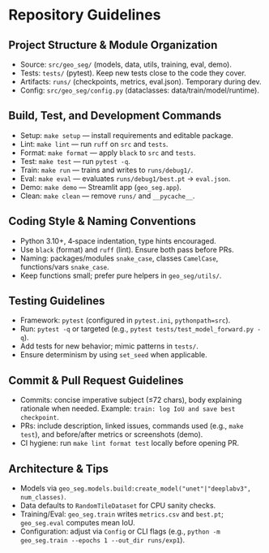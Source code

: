 # Repository Guidelines

## Project Structure & Module Organization
- Source: `src/geo_seg/` (models, data, utils, training, eval, demo).
- Tests: `tests/` (pytest). Keep new tests close to the code they cover.
- Artifacts: `runs/` (checkpoints, metrics, eval.json). Temporary during dev.
- Config: `src/geo_seg/config.py` (dataclasses: data/train/model/runtime).

## Build, Test, and Development Commands
- Setup: `make setup` — install requirements and editable package.
- Lint: `make lint` — run `ruff` on `src` and `tests`.
- Format: `make format` — apply `black` to `src` and `tests`.
- Test: `make test` — run `pytest -q`.
- Train: `make run` — trains and writes to `runs/debug1/`.
- Eval: `make eval` — evaluates `runs/debug1/best.pt` → `eval.json`.
- Demo: `make demo` — Streamlit app (`geo_seg.app`).
- Clean: `make clean` — remove `runs/` and `__pycache__`.

## Coding Style & Naming Conventions
- Python 3.10+, 4‑space indentation, type hints encouraged.
- Use `black` (format) and `ruff` (lint). Ensure both pass before PRs.
- Naming: packages/modules `snake_case`, classes `CamelCase`, functions/vars `snake_case`.
- Keep functions small; prefer pure helpers in `geo_seg/utils/`.

## Testing Guidelines
- Framework: `pytest` (configured in `pytest.ini`, `pythonpath=src`).
- Run: `pytest -q` or targeted (e.g., `pytest tests/test_model_forward.py -q`).
- Add tests for new behavior; mimic patterns in `tests/`.
- Ensure determinism by using `set_seed` when applicable.

## Commit & Pull Request Guidelines
- Commits: concise imperative subject (≤72 chars), body explaining rationale when needed.
  Example: `train: log IoU and save best checkpoint`.
- PRs: include description, linked issues, commands used (e.g., `make test`), and before/after metrics or screenshots (demo).
- CI hygiene: run `make lint format test` locally before opening PR.

## Architecture & Tips
- Models via `geo_seg.models.build:create_model("unet"|"deeplabv3", num_classes)`.
- Data defaults to `RandomTileDataset` for CPU sanity checks.
- Training/Eval: `geo_seg.train` writes `metrics.csv` and `best.pt`; `geo_seg.eval` computes mean IoU.
- Configuration: adjust via `Config` or CLI flags (e.g., `python -m geo_seg.train --epochs 1 --out_dir runs/exp1`).

